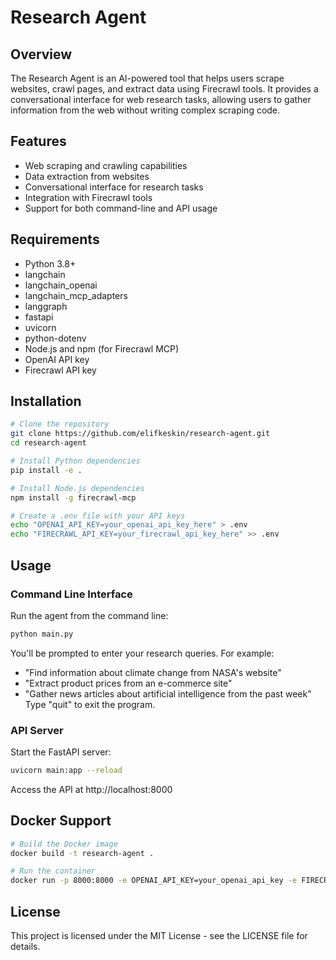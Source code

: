 
# Research Agent
## Overview
The Research Agent is an AI-powered tool that helps users scrape websites, crawl pages, and extract data using Firecrawl tools. It provides a conversational interface for web research tasks, allowing users to gather information from the web without writing complex scraping code.

## Features
- Web scraping and crawling capabilities
- Data extraction from websites
- Conversational interface for research tasks
- Integration with Firecrawl tools
- Support for both command-line and API usage

## Requirements
- Python 3.8+
- langchain
- langchain_openai
- langchain_mcp_adapters
- langgraph
- fastapi
- uvicorn
- python-dotenv
- Node.js and npm (for Firecrawl MCP)
- OpenAI API key
- Firecrawl API key

## Installation

  ```bash
# Clone the repository
git clone https://github.com/elifkeskin/research-agent.git
cd research-agent

# Install Python dependencies
pip install -e .

# Install Node.js dependencies
npm install -g firecrawl-mcp

# Create a .env file with your API keys
echo "OPENAI_API_KEY=your_openai_api_key_here" > .env
echo "FIRECRAWL_API_KEY=your_firecrawl_api_key_here" >> .env
   ```

## Usage
### Command Line Interface
Run the agent from the command line:
```bash
python main.py
 ```

You'll be prompted to enter your research queries. For example:

- "Find information about climate change from NASA's website"
- "Extract product prices from an e-commerce site"
- "Gather news articles about artificial intelligence from the past week"
Type "quit" to exit the program.

### API Server
Start the FastAPI server:
```bash
uvicorn main:app --reload
 ```
Access the API at http://localhost:8000

## Docker Support
```bash
# Build the Docker image
docker build -t research-agent .

# Run the container
docker run -p 8000:8000 -e OPENAI_API_KEY=your_openai_api_key -e FIRECRAWL_API_KEY=your_firecrawl_api_key research-agent
 ```

## License
This project is licensed under the MIT License - see the LICENSE file for details.
